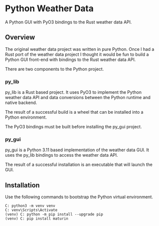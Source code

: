 # Python Weather Data

A Python GUI with PyO3 bindings to the Rust weather data API.

## Overview

The original weather data project was written in pure Python.
Once I had a Rust port of the weather data project I thought
it would be fun to build a Python GUI front-end with bindings
to the Rust weather data API.

There are two components to the Python project.

### py_lib

py_lib is a Rust based project. It uses PyO3 to implement the
Python weather data API and data conversions between the
Python runtime and native backend.

The result of a successful build is a wheel that can be
installed into a Python environment.

The PyO3 bindings must be built before installing the py_gui
project.

### py_gui

py_gui is a Python 3.11 based implementation of the weather
data GUI. It uses the py_lib bindings to access the weather
data API.

The result of a successful installation is an executable
that will launch the GUI.

## Installation

Use the following commands to bootstrap the Python virtual
environment.

```
C: python3 -m venv venv
C: venv\Scripts\Activate
(venv) C: python -m pip install --upgrade pip
(venv) C: pip install maturin
```
